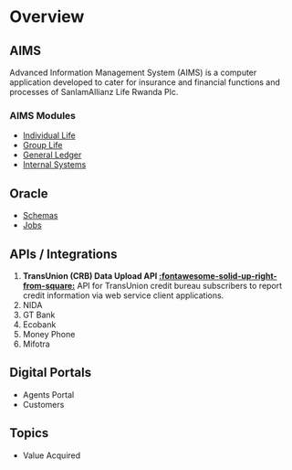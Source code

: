 # Overview

## AIMS

Advanced Information Management System (AIMS) is a computer application developed to cater for insurance and financial functions and processes of SanlamAllianz Life Rwanda Plc.

### AIMS Modules

* [Individual Life](AIMS/ordinary_life/index.md)
* [Group Life](AIMS/group_life/index.md)
* [General Ledger](AIMS/general_ledger/index.md)
* [Internal Systems](AIMS/internal_systems/index.md)

## Oracle

* [Schemas](oracle/index.md#schema)
* [Jobs](oracle/index.md#jobs)

## APIs / Integrations

1. **TransUnion (CRB) Data Upload API [:fontawesome-solid-up-right-from-square:](integrations/crb.md)** API for TransUnion credit bureau subscribers to report credit information via web service client applications.
2. NIDA
3. GT Bank
4. Ecobank
5. Money Phone
6. Mifotra

## Digital Portals

* Agents Portal
* Customers

## Topics

* Value Acquired
